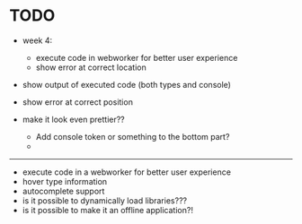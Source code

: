 TODO
===
- week 4:
  - execute code in webworker for better user experience
  - show error at correct location

- show output of executed code (both types and console)
- show error at correct position
- make it look even prettier??
  - Add console token or something to the bottom part?
  -
---

- execute code in a webworker for better user experience
- hover type information
- autocomplete support
- is it possible to dynamically load libraries???
- is it possible to make it an offline application?!
